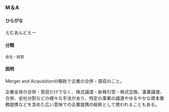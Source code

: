 <div style="display:none;">

## [あ行](securities-terms?id=あ行)
## [か行](securities-terms?id=か行)
## [さ行](securities-terms?id=さ行)
## [た行](securities-terms?id=た行)
## [な行](securities-terms?id=な行)
## [は行](securities-terms?id=は行)
## [ま行](securities-terms?id=ま行)
## [や行](securities-terms?id=や行)
## [ら行](securities-terms?id=ら行)
## [わ行](securities-terms?id=わ行)
## [英数字・記号](securities-terms?id=英数字・記号)

</div>

### M＆A

#### ひらがな

えむあんどえー

#### 分類

`会社・経営`

#### 説明

Merger and Acquisitionの略称で企業の合併・買収のこと。
企業全体の合併・買収だけでなく、株式譲渡・新株引受・株式交換、事業譲渡、合併、会社分割などの様々な手法があり、特定の事業の譲渡やゆるやかな資本業務提携などを含めた広い意味での企業提携の総称として使われることもある。

